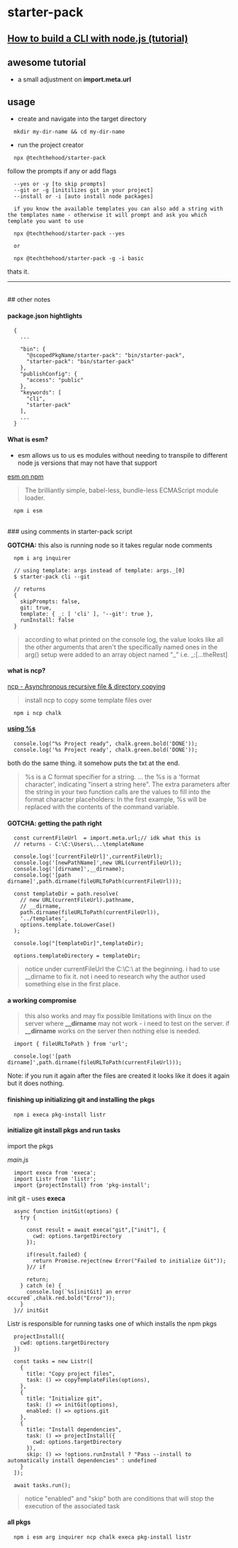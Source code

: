 # starter-pack

## [How to build a CLI with node.js (tutorial)](https://www.youtube.com/watch?v=s2h28p4s-Xs&feature=youtu.be)   
## awesome tutorial
- a small adjustment on **import.meta.url**

## usage   

- create and navigate into the target directory

```
  mkdir my-dir-name && cd my-dir-name
```

- run the project creator

```
  npx @techthehood/starter-pack
```
follow the prompts if any or add flags

```
  --yes or -y [to skip prompts]
  --git or -g [initilizes git in your project]
  --install or -i [auto install node packages]

  if you know the available templates you can also add a string with the templates name - otherwise it will prompt and ask you which template you want to use
```

```
  npx @techthehood/starter-pack --yes

  or

  npx @techthehood/starter-pack -g -i basic
```


thats it.
<br/>
<hr/>
<br/>
## other notes   

#### package.json hightlights   

```
  {  
    ...

    "bin": {
      "@scopedPkgName/starter-pack": "bin/starter-pack",
      "starter-pack": "bin/starter-pack"
    },
    "publishConfig": {
      "access": "public"
    },
    "keywords": [
      "cli",
      "starter-pack"
    ],
    ...
  }
```

#### What is esm?   
- esm allows us to us es modules without needing to transpile to different node js
versions that may not have that support

[esm on npm](https://www.npmjs.com/package/esm)   

> The brilliantly simple, babel-less, bundle-less ECMAScript module loader.

```
  npm i esm
```   
<br/>
### using comments in starter-pack script   

**GOTCHA:** this also is running node so it takes regular node comments

```
  npm i arg inquirer
```

```
  // using template: args instead of template: args._[0]
  $ starter-pack cli --git

  // returns
  {
    skipPrompts: false,
    git: true,
    template: { _: [ 'cli' ], '--git': true },
    runInstall: false
  }

```
> according to what printed on the console log, the value looks like all the other arguments that aren't the specifically named ones in the arg() setup were added to an array object named "\_" i.e. _:[...theRest]

#### what is ncp?   

[ncp - Asynchronous recursive file & directory copying](https://www.npmjs.com/package/ncp)      

> install ncp to copy some template files over

```
  npm i ncp chalk
```

#### [using %s](https://stackoverflow.com/questions/6999572/what-does-s-mean-inside-a-string-literal#:~:text=%25s%20is%20a%20C%20format%20specifier%20for%20a%20string.&text=the%20%25s%20is%20a%20'format,contents%20of%20the%20command%20variable.)      

```
  console.log("%s Project ready", chalk.green.bold('DONE'));
  console.log('%s Project ready', chalk.green.bold('DONE'));
```
both do the same thing. it somehow puts the txt at the end.   

>%s is a C format specifier for a string. ... the %s is a 'format character', indicating "insert a string here". The extra parameters after the string in your two function calls are the values to fill into the format character placeholders: In the first example, %s will be replaced with the contents of the command variable.

#### **GOTCHA**: getting the path right

```
  const currentFileUrl  = import.meta.url;// idk what this is
  // returns - C:\C:\Users\...\templateName

  console.log('[currentFileUrl]',currentFileUrl);
  console.log('[newPathName]',new URL(currentFileUrl));
  console.log('[dirname]',__dirname);
  console.log('[path dirname]',path.dirname(fileURLToPath(currentFileUrl)));

  const templateDir = path.resolve(
    // new URL(currentFileUrl).pathname,
    // __dirname,
    path.dirname(fileURLToPath(currentFileUrl)),
    '../templates',
    options.template.toLowerCase()
  );

  console.log("[templateDir]",templateDir);

  options.templateDirectory = templateDir;

```
> notice under currentFileUrl the C:\C:\ at the beginning. i had to use __dirname to fix it. not i need to research why the author used something else in the first place.

#### a working compromise

>this also works and may fix possible limitations with linux on the server where **\__dirname** may not work - i need to test on the server. if **\__dirname** works on the server then nothing else is needed.

```
  import { fileURLToPath } from 'url';

  console.log('[path dirname]',path.dirname(fileURLToPath(currentFileUrl)));
```

Note: if you run it again after the files are created it looks like it does it again but it does nothing.

#### finishing up initializing git and installing the pkgs   

```
  npm i execa pkg-install listr
```

#### initialize git install pkgs and run tasks   

import the pkgs   

_main.js_

```
  import execa from 'execa';
  import Listr from 'listr';
  import {projectInstall} from 'pkg-install';
```

init git - uses **execa**

```
  async function initGit(options) {
    try {

      const result = await execa("git",["init"], {
        cwd: options.targetDirectory
      });

      if(result.failed) {
        return Promise.reject(new Error("Failed to initialize Git"));
      }// if

      return;
    } catch (e) {
      console.log(`%s[initGit] an error occured`,chalk.red.bold("Error"));
    }
  }// initGit
```
Listr is responsible for running tasks one of which installs the npm pkgs

```
  projectInstall({
    cwd: options.targetDirectory
  })
```

```
  const tasks = new Listr([
    {
      title: "Copy project files",
      task: () => copyTemplateFiles(options),
    },
    {
      title: "Initialize git",
      task: () => initGit(options),
      enabled: () => options.git
    },
    {
      title: "Install dependencies",
      task: () => projectInstall({
        cwd: options.targetDirectory
      }),
      skip: () => !options.runInstall ? "Pass --install to automatically install dependencies" : undefined
    }
  ]);

  await tasks.run();
```
> notice "enabled" and "skip" both are conditions that will stop the execution of the associated task

#### all pkgs
```
  npm i esm arg inquirer ncp chalk execa pkg-install listr
```
